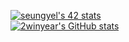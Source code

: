 [![seungyel's 42 stats](https://badge42.herokuapp.com/api/stats/seungyel)](https://github.com/2winyear)
</br>
[![2winyear's GitHub stats](https://github-readme-stats.vercel.app/api?username=2winyear)](https://github.com/2winyear)
</br>
<!-- [![Solved.ac 프로필](http://mazassumnida.wtf/api/v2/generate_badge?boj={handle})](https://solved.ac/{handle}) -->

